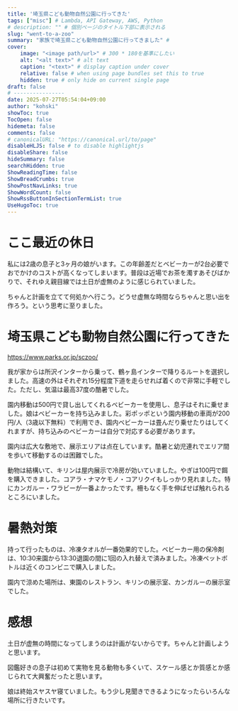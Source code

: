 ```yaml
---
title: '埼玉県こども動物自然公園に行ってきた'
tags: ["misc"] # Lambda, API Gateway, AWS, Python
# description: "" # 個別ページのタイトル下部に表示される
slug: "went-to-a-zoo"
summary: "家族で埼玉県こども動物自然公園に行ってきました" # 
cover:
    image: "<image path/url>" # 300 * 180を基準にしたい
    alt: "<alt text>" # alt text
    caption: "<text>" # display caption under cover
    relative: false # when using page bundles set this to true
    hidden: true # only hide on current single page
draft: false
# ----------------
date: 2025-07-27T05:54:04+09:00
author: "kohski"
showToc: true
TocOpen: false
hidemeta: false
comments: false
# canonicalURL: "https://canonical.url/to/page"
disableHLJS: false # to disable highlightjs
disableShare: false
hideSummary: false
searchHidden: true
ShowReadingTime: false
ShowBreadCrumbs: true
ShowPostNavLinks: true
ShowWordCount: false
ShowRssButtonInSectionTermList: true
UseHugoToc: true
---
```



# ここ最近の休日

私には2歳の息子と3ヶ月の娘がいます。この年齢差だとベビーカーが2台必要でおでかけのコストが高くなってしまいます。普段は近場でお茶を濁すあそびばかりで、それゆえ親目線では土日が虚無のように感じられていました。

ちゃんと計画を立てて何処かへ行こう。どうせ虚無な時間ならちゃんと思い出を作ろう。という思考に至りました。

# 埼玉県こども動物自然公園に行ってきた

https://www.parks.or.jp/sczoo/

我が家からは所沢インターから乗って、鶴ヶ島インターで降りるルートを選択しました。高速の外はそれぞれ15分程度下道を走らせれば着くので非常に手軽でした。ただし、気温は最高37度の酷暑でした。

園内移動は500円で貸し出してくれるベビーカーを使用し、息子はそれに乗せました。娘はベビーカーを持ち込みました。彩ポッポという園内移動の車両が200円/人（3歳以下無料）で利用でき、園内ベビーカーは畳んだり乗せたりはしてくれますが、持ち込みのベビーカーは自分で対応する必要があります。

園内は広大な敷地で、展示エリアは点在しています。酷暑と幼児連れでエリア間を歩いて移動するのは困難でした。

動物は結構いて、キリンは屋内展示で冷房が効いていました。やぎは100円で餌を購入できました。コアラ・ナマケモノ・コアリクイもしっかり見れました。特にカンガルー・ワラビーが一番よかったです。柵もなく手を伸ばせば触れられるところにいました。

# 暑熱対策

持って行ったものは、冷凍タオルが一番効果的でした。ベビーカー用の保冷剤は、10:30来園から13:30退園の間に1回の入れ替えで済みました。冷凍ペットボトルは近くのコンビニで購入しました。

園内で涼めた場所は、東園のレストラン、キリンの展示室、カンガルーの展示室でした。

# 感想

土日が虚無の時間になってしまうのは計画がないからです。ちゃんと計画しようと思います。

図鑑好きの息子は初めて実物を見る動物も多くいて、スケール感とか質感とか感じられて大興奮だったと思います。

娘は終始スヤスヤ寝ていました。もう少し見聞きできるようになったらいろんな場所に行きたいです。